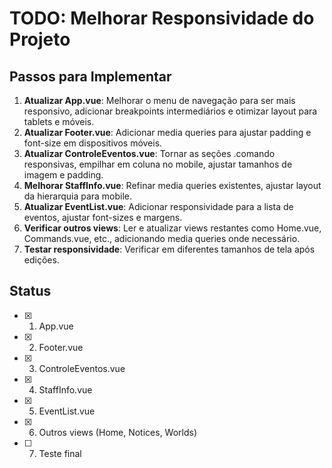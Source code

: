 # TODO: Melhorar Responsividade do Projeto

## Passos para Implementar

1. **Atualizar App.vue**: Melhorar o menu de navegação para ser mais responsivo, adicionar breakpoints intermediários e otimizar layout para tablets e móveis.
2. **Atualizar Footer.vue**: Adicionar media queries para ajustar padding e font-size em dispositivos móveis.
3. **Atualizar ControleEventos.vue**: Tornar as seções .comando responsivas, empilhar em coluna no mobile, ajustar tamanhos de imagem e padding.
4. **Melhorar StaffInfo.vue**: Refinar media queries existentes, ajustar layout da hierarquia para mobile.
5. **Atualizar EventList.vue**: Adicionar responsividade para a lista de eventos, ajustar font-sizes e margens.
6. **Verificar outros views**: Ler e atualizar views restantes como Home.vue, Commands.vue, etc., adicionando media queries onde necessário.
7. **Testar responsividade**: Verificar em diferentes tamanhos de tela após edições.

## Status
- [x] 1. App.vue
- [x] 2. Footer.vue
- [x] 3. ControleEventos.vue
- [x] 4. StaffInfo.vue
- [x] 5. EventList.vue
- [x] 6. Outros views (Home, Notices, Worlds)
- [ ] 7. Teste final
